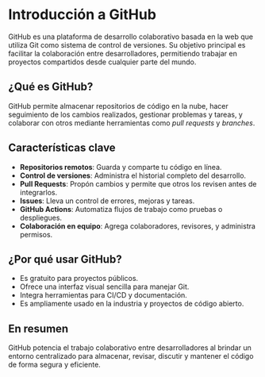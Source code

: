 # Introducción a GitHub

GitHub es una plataforma de desarrollo colaborativo basada en la web que utiliza Git como sistema de control de versiones. Su objetivo principal es facilitar la colaboración entre desarrolladores, permitiendo trabajar en proyectos compartidos desde cualquier parte del mundo.

## ¿Qué es GitHub?

GitHub permite almacenar repositorios de código en la nube, hacer seguimiento de los cambios realizados, gestionar problemas y tareas, y colaborar con otros mediante herramientas como *pull requests* y *branches*.

## Características clave

- **Repositorios remotos**: Guarda y comparte tu código en línea.
- **Control de versiones**: Administra el historial completo del desarrollo.
- **Pull Requests**: Propón cambios y permite que otros los revisen antes de integrarlos.
- **Issues**: Lleva un control de errores, mejoras y tareas.
- **GitHub Actions**: Automatiza flujos de trabajo como pruebas o despliegues.
- **Colaboración en equipo**: Agrega colaboradores, revisores, y administra permisos.

## ¿Por qué usar GitHub?

- Es gratuito para proyectos públicos.
- Ofrece una interfaz visual sencilla para manejar Git.
- Integra herramientas para CI/CD y documentación.
- Es ampliamente usado en la industria y proyectos de código abierto.

## En resumen

GitHub potencia el trabajo colaborativo entre desarrolladores al brindar un entorno centralizado para almacenar, revisar, discutir y mantener el código de forma segura y eficiente.
